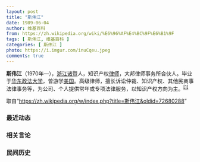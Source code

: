 ```yaml
---
layout: post
title: "斯伟江"
date: 1989-06-04
author: 维基百科
from: https://zh.wikipedia.org/wiki/%E6%96%AF%E4%BC%9F%E6%B1%9F
tags: [ 斯伟江, 维基百科 ]
categories: [ 斯伟江 ]
photo: https://i.imgur.com/inuCqeu.jpeg
comments: true
---
```

<div class="mw-content-ltr mw-parser-output" lang="zh" dir="ltr"><style data-mw-deduplicate="TemplateStyles:r83216930">.mw-parser-output .infobox-subbox{padding:0;border:none;margin:-3px;width:auto;min-width:100%;font-size:100%;clear:none;float:none;background-color:transparent}.mw-parser-output .infobox-3cols-child{margin:auto}.mw-parser-output .infobox .navbar{font-size:100%}body.skin-minerva .mw-parser-output .infobox-header,body.skin-minerva .mw-parser-output .infobox-subheader,body.skin-minerva .mw-parser-output .infobox-above,body.skin-minerva .mw-parser-output .infobox-title,body.skin-minerva .mw-parser-output .infobox-image,body.skin-minerva .mw-parser-output .infobox-full-data,body.skin-minerva .mw-parser-output .infobox-below{text-align:center}html.skin-theme-clientpref-night .mw-parser-output .infobox-full-data:not(.notheme)>div:not(.notheme)[style]{background:#1f1f23!important;color:#f8f9fa}@media(prefers-color-scheme:dark){html.skin-theme-clientpref-os .mw-parser-output .infobox-full-data:not(.notheme) div:not(.notheme){background:#1f1f23!important;color:#f8f9fa}}html.skin-theme-clientpref-night .mw-parser-output .infobox td div:not(.notheme)[style]{background:transparent!important;color:var(--color-base,#202122)}@media(prefers-color-scheme:dark){html.skin-theme-clientpref-os .mw-parser-output .infobox td div:not(.notheme)[style]{background:transparent!important;color:var(--color-base,#202122)}}html.skin-theme-clientpref-night .mw-parser-output .infobox td div.NavHead:not(.notheme)[style]{background:transparent!important}@media(prefers-color-scheme:dark){html.skin-theme-clientpref-os .mw-parser-output .infobox td div.NavHead:not(.notheme)[style]{background:transparent!important}}@media(min-width:640px){body.skin--responsive .mw-parser-output .infobox-table{display:table!important}body.skin--responsive .mw-parser-output .infobox-table>caption{display:table-caption!important}body.skin--responsive .mw-parser-output .infobox-table>tbody{display:table-row-group}body.skin--responsive .mw-parser-output .infobox-table tr{display:table-row!important}body.skin--responsive .mw-parser-output .infobox-table th,body.skin--responsive .mw-parser-output .infobox-table td{padding-left:inherit;padding-right:inherit}}</style>
<p><b>斯伟江</b>（1970年<span class="useeditintro" title="Template:BLP editintro">—</span>），<a href="/wiki/%E6%B5%99%E6%B1%9F" class="mw-redirect" title="浙江">浙江</a><a href="/wiki/%E8%AF%B8%E6%9A%A8" class="mw-redirect" title="诸暨">诸暨</a>人，知识产权<a href="/wiki/%E5%BE%8B%E5%B8%88" class="mw-redirect" title="律师">律师</a>，大邦律师事务所合伙人。毕业于<a href="/wiki/%E5%8D%8E%E4%B8%9C%E6%94%BF%E6%B3%95%E5%A4%A7%E5%AD%A6" title="华东政法大学">华东政法大学</a>，曾游学<a href="/wiki/%E7%BE%8E%E5%9B%BD" title="美国">美国</a>。高级律师，擅长诉讼仲裁、知识产权、其他民商事法律事务等，为公司、个人提供常年或专项法律服务，以知识产权方向为主。<sup id="cite_ref-1" class="reference"><a href="#cite_note-1">[1]</a></sup>
</p>
</div><!--esi <esi:include src="/esitest-fa8a495983347898/content" /> --><noscript><img src="https://login.wikimedia.org/wiki/Special:CentralAutoLogin/start?type=1x1" alt="" width="1" height="1" style="border: none; position: absolute;"></noscript>
<div class="printfooter" data-nosnippet="">取自“<a dir="ltr" href="https://zh.wikipedia.org/w/index.php?title=斯伟江&amp;oldid=72680288">https://zh.wikipedia.org/w/index.php?title=斯伟江&amp;oldid=72680288</a>”</div><div id="recent-news"><h3>最近动态</h3><ul></ul></div><div id="open-opinion"><h3>相关言论</h3><ul></ul></div><div id="mjls-record"><h3>民间历史</h3><ul></ul></div>